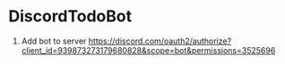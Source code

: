 # DiscordTodoBot
1.  Add bot to server https://discord.com/oauth2/authorize?client_id=939873273179680828&scope=bot&permissions=3525696
